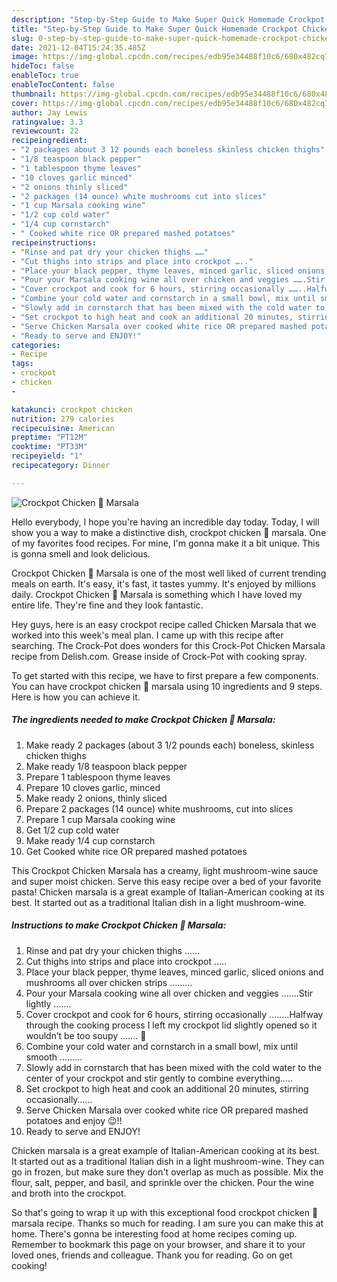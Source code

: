 ```yaml
---
description: "Step-by-Step Guide to Make Super Quick Homemade Crockpot Chicken 🐔 Marsala"
title: "Step-by-Step Guide to Make Super Quick Homemade Crockpot Chicken 🐔 Marsala"
slug: 0-step-by-step-guide-to-make-super-quick-homemade-crockpot-chicken-marsala
date: 2021-12-04T15:24:35.485Z
image: https://img-global.cpcdn.com/recipes/edb95e34488f10c6/680x482cq70/crockpot-chicken-marsala-recipe-main-photo.jpg
hideToc: false
enableToc: true
enableTocContent: false
thumbnail: https://img-global.cpcdn.com/recipes/edb95e34488f10c6/680x482cq70/crockpot-chicken-marsala-recipe-main-photo.jpg
cover: https://img-global.cpcdn.com/recipes/edb95e34488f10c6/680x482cq70/crockpot-chicken-marsala-recipe-main-photo.jpg
author: Jay Lewis
ratingvalue: 3.3
reviewcount: 22
recipeingredient:
- "2 packages about 3 12 pounds each boneless skinless chicken thighs"
- "1/8 teaspoon black pepper"
- "1 tablespoon thyme leaves"
- "10 cloves garlic minced"
- "2 onions thinly sliced"
- "2 packages (14 ounce) white mushrooms cut into slices"
- "1 cup Marsala cooking wine"
- "1/2 cup cold water"
- "1/4 cup cornstarch"
- " Cooked white rice OR prepared mashed potatoes"
recipeinstructions:
- "Rinse and pat dry your chicken thighs ……"
- "Cut thighs into strips and place into crockpot ….."
- "Place your black pepper, thyme leaves, minced garlic, sliced onions and mushrooms all over chicken strips ………"
- "Pour your Marsala cooking wine all over chicken and veggies …….Stir lightly ……."
- "Cover crockpot and cook for 6 hours, stirring occasionally ……..Halfway through the cooking process I left my crockpot lid slightly opened so it wouldn’t be too soupy ……. 🙂"
- "Combine your cold water and cornstarch in a small bowl, mix until smooth ………"
- "Slowly add in cornstarch that has been mixed with the cold water to the center of your crockpot and stir gently to combine everything….."
- "Set crockpot to high heat and cook an additional 20 minutes, stirring occasionally……"
- "Serve Chicken Marsala over cooked white rice OR prepared mashed potatoes and enjoy 😉!!"
- "Ready to serve and ENJOY!"
categories:
- Recipe
tags:
- crockpot
- chicken
- 

katakunci: crockpot chicken  
nutrition: 279 calories
recipecuisine: American
preptime: "PT12M"
cooktime: "PT33M"
recipeyield: "1"
recipecategory: Dinner

---
```



![Crockpot Chicken 🐔 Marsala](https://img-global.cpcdn.com/recipes/edb95e34488f10c6/680x482cq70/crockpot-chicken-marsala-recipe-main-photo.jpg)

Hello everybody, I hope you're having an incredible day today. Today, I will show you a way to make a distinctive dish, crockpot chicken 🐔 marsala. One of my favorites food recipes. For mine, I'm gonna make it a bit unique. This is gonna smell and look delicious.

Crockpot Chicken 🐔 Marsala is one of the most well liked of current trending meals on earth. It's easy, it's fast, it tastes yummy. It's enjoyed by millions daily. Crockpot Chicken 🐔 Marsala is something which I have loved my entire life. They're fine and they look fantastic.

Hey guys, here is an easy crockpot recipe called Chicken Marsala that we worked into this week&#39;s meal plan. I came up with this recipe after searching. The Crock-Pot does wonders for this Crock-Pot Chicken Marsala recipe from Delish.com. Grease inside of Crock-Pot with cooking spray.


To get started with this recipe, we have to first prepare a few components. You can have crockpot chicken 🐔 marsala using 10 ingredients and 9 steps. Here is how you can achieve it.

<!--inarticleads1-->

##### The ingredients needed to make Crockpot Chicken 🐔 Marsala:

1. Make ready 2 packages (about 3 1/2 pounds each) boneless, skinless chicken thighs
1. Make ready 1/8 teaspoon black pepper
1. Prepare 1 tablespoon thyme leaves
1. Prepare 10 cloves garlic, minced
1. Make ready 2 onions, thinly sliced
1. Prepare 2 packages (14 ounce) white mushrooms, cut into slices
1. Prepare 1 cup Marsala cooking wine
1. Get 1/2 cup cold water
1. Make ready 1/4 cup cornstarch
1. Get  Cooked white rice OR prepared mashed potatoes


This Crockpot Chicken Marsala has a creamy, light mushroom-wine sauce and super moist chicken. Serve this easy recipe over a bed of your favorite pasta! Chicken marsala is a great example of Italian-American cooking at its best. It started out as a traditional Italian dish in a light mushroom-wine. 

<!--inarticleads2-->

##### Instructions to make Crockpot Chicken 🐔 Marsala:

1. Rinse and pat dry your chicken thighs ……
1. Cut thighs into strips and place into crockpot …..
1. Place your black pepper, thyme leaves, minced garlic, sliced onions and mushrooms all over chicken strips ………
1. Pour your Marsala cooking wine all over chicken and veggies …….Stir lightly …….
1. Cover crockpot and cook for 6 hours, stirring occasionally ……..Halfway through the cooking process I left my crockpot lid slightly opened so it wouldn’t be too soupy ……. 🙂
1. Combine your cold water and cornstarch in a small bowl, mix until smooth ………
1. Slowly add in cornstarch that has been mixed with the cold water to the center of your crockpot and stir gently to combine everything…..
1. Set crockpot to high heat and cook an additional 20 minutes, stirring occasionally……
1. Serve Chicken Marsala over cooked white rice OR prepared mashed potatoes and enjoy 😉!!
1. Ready to serve and ENJOY!

Chicken marsala is a great example of Italian-American cooking at its best. It started out as a traditional Italian dish in a light mushroom-wine. They can go in frozen, but make sure they don&#39;t overlap as much as possible. Mix the flour, salt, pepper, and basil, and sprinkle over the chicken. Pour the wine and broth into the crockpot. 

So that's going to wrap it up with this exceptional food crockpot chicken 🐔 marsala recipe. Thanks so much for reading. I am sure you can make this at home. There's gonna be interesting food at home recipes coming up. Remember to bookmark this page on your browser, and share it to your loved ones, friends and colleague. Thank you for reading. Go on get cooking!
